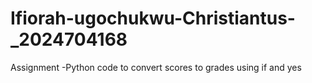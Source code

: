 # Ifiorah-ugochukwu-Christiantus-_2024704168
Assignment -Python code to convert scores to grades using if and yes
